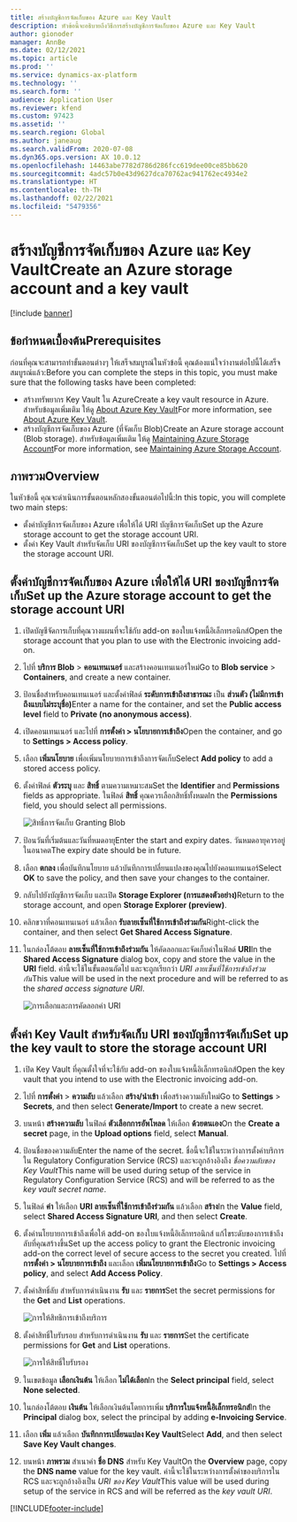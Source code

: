 ```yaml
---
title: สร้างบัญชีการจัดเก็บของ Azure และ Key Vault
description: หัวข้อนี้จะอธิบายถึงวิธีการสร้างบัญชีการจัดเก็บของ Azure และ Key Vault
author: gionoder
manager: AnnBe
ms.date: 02/12/2021
ms.topic: article
ms.prod: ''
ms.service: dynamics-ax-platform
ms.technology: ''
ms.search.form: ''
audience: Application User
ms.reviewer: kfend
ms.custom: 97423
ms.assetid: ''
ms.search.region: Global
ms.author: janeaug
ms.search.validFrom: 2020-07-08
ms.dyn365.ops.version: AX 10.0.12
ms.openlocfilehash: 14463abe7782d786d286fcc619dee00ce85bb620
ms.sourcegitcommit: 4adc57b0e43d9627dca70762ac941762ec4934e2
ms.translationtype: HT
ms.contentlocale: th-TH
ms.lasthandoff: 02/22/2021
ms.locfileid: "5479356"
---
```

# <a name="create-an-azure-storage-account-and-a-key-vault"></a><span data-ttu-id="7bc8f-103">สร้างบัญชีการจัดเก็บของ Azure และ Key Vault</span><span class="sxs-lookup"><span data-stu-id="7bc8f-103">Create an Azure storage account and a key vault</span></span>

[!include [banner](../includes/banner.md)]

## <a name="prerequisites"></a><span data-ttu-id="7bc8f-104">ข้อกำหนดเบื้องต้น</span><span class="sxs-lookup"><span data-stu-id="7bc8f-104">Prerequisites</span></span>

<span data-ttu-id="7bc8f-105">ก่อนที่คุณจะสามารถทำขั้นตอนต่างๆ ให้เสร็จสมบูรณ์ในหัวข้อนี้ คุณต้องแน่ใจว่างานต่อไปนี้ได้เสร็จสมบูรณ์แล้ว:</span><span class="sxs-lookup"><span data-stu-id="7bc8f-105">Before you can complete the steps in this topic, you must make sure that the following tasks have been completed:</span></span>

- <span data-ttu-id="7bc8f-106">สร้างทรัพยากร Key Vault ใน Azure</span><span class="sxs-lookup"><span data-stu-id="7bc8f-106">Create a key vault resource in Azure.</span></span> <span data-ttu-id="7bc8f-107">สำหรับข้อมูลเพิ่มเติม ให้ดู [About Azure Key Vault](https://docs.microsoft.com/azure/key-vault/general/overview)</span><span class="sxs-lookup"><span data-stu-id="7bc8f-107">For more information, see [About Azure Key Vault](https://docs.microsoft.com/azure/key-vault/general/overview).</span></span>
- <span data-ttu-id="7bc8f-108">สร้างบัญชีการจัดเก็บของ Azure (ที่จัดเก็บ Blob)</span><span class="sxs-lookup"><span data-stu-id="7bc8f-108">Create an Azure storage account (Blob storage).</span></span> <span data-ttu-id="7bc8f-109">สำหรับข้อมูลเพิ่มเติม ให้ดู [Maintaining Azure Storage Account](https://docs.microsoft.com/azure/storage/blobs/)</span><span class="sxs-lookup"><span data-stu-id="7bc8f-109">For more information, see [Maintaining Azure Storage Account](https://docs.microsoft.com/azure/storage/blobs/).</span></span>

## <a name="overview"></a><span data-ttu-id="7bc8f-110">ภาพรวม</span><span class="sxs-lookup"><span data-stu-id="7bc8f-110">Overview</span></span>

<span data-ttu-id="7bc8f-111">ในหัวข้อนี้ คุณจะดำเนินการขั้นตอนหลักสองขั้นตอนต่อไปนี้:</span><span class="sxs-lookup"><span data-stu-id="7bc8f-111">In this topic, you will complete two main steps:</span></span>

- <span data-ttu-id="7bc8f-112">ตั้งค่าบัญชีการจัดเก็บของ Azure เพื่อให้ได้ URI บัญชีการจัดเก็บ</span><span class="sxs-lookup"><span data-stu-id="7bc8f-112">Set up the Azure storage account to get the storage account URI.</span></span>
- <span data-ttu-id="7bc8f-113">ตั้งค่า Key Vault สำหรับจัดเก็บ URI ของบัญชีการจัดเก็บ</span><span class="sxs-lookup"><span data-stu-id="7bc8f-113">Set up the key vault to store the storage account URI.</span></span>

## <a name="set-up-the-azure-storage-account-to-get-the-storage-account-uri"></a><span data-ttu-id="7bc8f-114">ตั้งค่าบัญชีการจัดเก็บของ Azure เพื่อให้ได้ URI ของบัญชีการจัดเก็บ</span><span class="sxs-lookup"><span data-stu-id="7bc8f-114">Set up the Azure storage account to get the storage account URI</span></span>

1. <span data-ttu-id="7bc8f-115">เปิดบัญชีจัดการเก็บที่คุณวางแผนที่จะใช้กับ add-on ของใบแจ้งหนี้อิเล็กทรอนิกส์</span><span class="sxs-lookup"><span data-stu-id="7bc8f-115">Open the storage account that you plan to use with the Electronic invoicing add-on.</span></span>
2. <span data-ttu-id="7bc8f-116">ไปที่ **บริการ Blob** \> **คอนเทนเนอร์** และสร้างคอนเทนเนอร์ใหม่</span><span class="sxs-lookup"><span data-stu-id="7bc8f-116">Go to **Blob service** \> **Containers**, and create a new container.</span></span>
3. <span data-ttu-id="7bc8f-117">ป้อนชื่อสำหรับคอนเทนเนอร์ และตั้งค่าฟิลด์ **ระดับการเข้าถึงสาธารณะ** เป็น **ส่วนตัว (ไม่มีการเข้าถึงแบบไม่ระบุชื่อ)**</span><span class="sxs-lookup"><span data-stu-id="7bc8f-117">Enter a name for the container, and set the **Public access level** field to **Private (no anonymous access)**.</span></span>
4. <span data-ttu-id="7bc8f-118">เปิดคอนเทนเนอร์ และไปที่ **การตั้งค่า \> นโยบายการเข้าถึง**</span><span class="sxs-lookup"><span data-stu-id="7bc8f-118">Open the container, and go to **Settings \> Access policy**.</span></span>
5. <span data-ttu-id="7bc8f-119">เลือก **เพิ่มนโยบาย** เพื่อเพิ่มนโยบายการเข้าถึงการจัดเก็บ</span><span class="sxs-lookup"><span data-stu-id="7bc8f-119">Select **Add policy** to add a stored access policy.</span></span>
6. <span data-ttu-id="7bc8f-120">ตั้งค่าฟิลด์ **ตัวระบุ** และ **สิทธิ์** ตามความเหมาะสม</span><span class="sxs-lookup"><span data-stu-id="7bc8f-120">Set the **Identifier** and **Permissions** fields as appropriate.</span></span> <span data-ttu-id="7bc8f-121">ในฟิลด์ **สิทธิ์** คุณควรเลือกสิทธิ์ทั้งหมด</span><span class="sxs-lookup"><span data-stu-id="7bc8f-121">In the **Permissions** field, you should select all permissions.</span></span>

    ![สิทธิ์การจัดเก็บ Granting Blob](media/e-Invoicing-services-create-azure-resources-grant-blob-permissions.png)

7. <span data-ttu-id="7bc8f-123">ป้อนวันที่เริ่มต้นและวันที่หมดอายุ</span><span class="sxs-lookup"><span data-stu-id="7bc8f-123">Enter the start and expiry dates.</span></span> <span data-ttu-id="7bc8f-124">วันหมดอายุควรอยู่ในอนาคต</span><span class="sxs-lookup"><span data-stu-id="7bc8f-124">The expiry date should be in future.</span></span>
8. <span data-ttu-id="7bc8f-125">เลือก **ตกลง** เพื่อบันทึกนโยบาย แล้วบันทึกการเปลี่ยนแปลงของคุณไปยังคอนเทนเนอร์</span><span class="sxs-lookup"><span data-stu-id="7bc8f-125">Select **OK** to save the policy, and then save your changes to the container.</span></span>
9. <span data-ttu-id="7bc8f-126">กลับไปยังบัญชีการจัดเก็บ และเปิด **Storage Explorer (การแสดงตัวอย่าง)**</span><span class="sxs-lookup"><span data-stu-id="7bc8f-126">Return to the storage account, and open **Storage Explorer (preview)**.</span></span>
10. <span data-ttu-id="7bc8f-127">คลิกขวาที่คอนเทนเนอร์ แล้วเลือก **รับลายเซ็นที่ใช้การเข้าถึงร่วมกัน**</span><span class="sxs-lookup"><span data-stu-id="7bc8f-127">Right-click the container, and then select **Get Shared Access Signature**.</span></span>
11. <span data-ttu-id="7bc8f-128">ในกล่องโต้ตอบ **ลายเซ็นที่ใช้การเข้าถึงร่วมกัน** ให้คัดลอกและจัดเก็บค่าในฟิลด์ **URI**</span><span class="sxs-lookup"><span data-stu-id="7bc8f-128">In the **Shared Access Signature** dialog box, copy and store the value in the **URI** field.</span></span> <span data-ttu-id="7bc8f-129">ค่านี้จะใช้ในขั้นตอนถัดไป และจะถูกเรียกว่า *URI ลายเซ็นที่ใช้การเข้าถึงร่วมกัน*</span><span class="sxs-lookup"><span data-stu-id="7bc8f-129">This value will be used in the next procedure and will be referred to as the *shared access signature URI*.</span></span>

    ![การเลือกและการคัดลอกค่า URI](media/e-Invoicing-services-create-azure-resources-select-and-copy-uri.png)

## <a name="set-up-the-key-vault-to-store-the-storage-account-uri"></a><span data-ttu-id="7bc8f-131">ตั้งค่า Key Vault สำหรับจัดเก็บ URI ของบัญชีการจัดเก็บ</span><span class="sxs-lookup"><span data-stu-id="7bc8f-131">Set up the key vault to store the storage account URI</span></span>

1. <span data-ttu-id="7bc8f-132">เปิด Key Vault ที่คุณตั้งใจที่จะใช้กับ add-on ของใบแจ้งหนี้อิเล็กทรอนิกส์</span><span class="sxs-lookup"><span data-stu-id="7bc8f-132">Open the key vault that you intend to use with the Electronic invoicing add-on.</span></span>
2. <span data-ttu-id="7bc8f-133">ไปที่ **การตั้งค่า** \> **ความลับ** แล้วเลือก **สร้าง/นำเข้า** เพื่อสร้างความลับใหม่</span><span class="sxs-lookup"><span data-stu-id="7bc8f-133">Go to **Settings** \> **Secrets**, and then select **Generate/Import** to create a new secret.</span></span>
3. <span data-ttu-id="7bc8f-134">บนหน้า **สร้างความลับ** ในฟิลด์ **ตัวเลือกการอัพโหลด** ให้เลือก **ด้วยตนเอง**</span><span class="sxs-lookup"><span data-stu-id="7bc8f-134">On the **Create a secret** page, in the **Upload options** field, select **Manual**.</span></span>
4. <span data-ttu-id="7bc8f-135">ป้อนชื่อของความลับ</span><span class="sxs-lookup"><span data-stu-id="7bc8f-135">Enter the name of the secret.</span></span> <span data-ttu-id="7bc8f-136">ชื่อนี้จะใช้ในระหว่างการตั้งค่าบริการใน Regulatory Configuration Service (RCS) และจะถูกอ้างอิงถึง *ชื่อความลับของ Key Vault*</span><span class="sxs-lookup"><span data-stu-id="7bc8f-136">This name will be used during setup of the service in Regulatory Configuration Service (RCS) and will be referred to as the *key vault secret name*.</span></span>
5. <span data-ttu-id="7bc8f-137">ในฟิลด์ **ค่า** ให้เลือก **URI ลายเซ็นที่ใช้การเข้าถึงร่วมกัน** แล้วเลือก **สร้าง**</span><span class="sxs-lookup"><span data-stu-id="7bc8f-137">In the **Value** field, select **Shared Access Signature URI**, and then select **Create**.</span></span>
6. <span data-ttu-id="7bc8f-138">ตั้งค่านโยบายการเข้าถึงเพื่อให้ add-on ของใบแจ้งหนี้อิเล็กทรอนิกส์ แก้ไขระดับของการเข้าถึงลับที่คุณสร้างขึ้น</span><span class="sxs-lookup"><span data-stu-id="7bc8f-138">Set up the access policy to grant the Electronic invoicing add-on the correct level of secure access to the secret you created.</span></span> <span data-ttu-id="7bc8f-139">ไปที่ **การตั้งค่า \> นโยบายการเข้าถึง** และเลือก **เพิ่มนโยบายการเข้าถึง**</span><span class="sxs-lookup"><span data-stu-id="7bc8f-139">Go to **Settings \> Access policy**, and select **Add Access Policy**.</span></span>
7. <span data-ttu-id="7bc8f-140">ตั้งค่าสิทธิ์ลับ สำหรับการดำเนินงาน **รับ** และ **รายการ**</span><span class="sxs-lookup"><span data-stu-id="7bc8f-140">Set the secret permissions for the **Get** and **List** operations.</span></span>

    ![การให้สิทธิการเข้าถึงบริการ](media/e-Invoicing-services-create-azure-resources-grant-service-access.png)

8. <span data-ttu-id="7bc8f-142">ตั้งค่าสิทธิ์ใบรับรอบ สำหรับการดำเนินงาน **รับ** และ **รายการ**</span><span class="sxs-lookup"><span data-stu-id="7bc8f-142">Set the certificate permissions for **Get** and **List** operations.</span></span>

    ![การให้สิทธิ์ใบรับรอง](media/e-Invoicing-services-create-azure-resources-grant-certificate-permission.png)

9. <span data-ttu-id="7bc8f-144">ในเขตข้อมูล **เลือกเงินต้น** ให้เลือก **ไม่ได้เลือก**</span><span class="sxs-lookup"><span data-stu-id="7bc8f-144">In the **Select principal** field, select **None selected**.</span></span>
10. <span data-ttu-id="7bc8f-145">ในกล่องโต้ตอบ **เงินต้น** ให้เลือกเงินต้นโดยการเพิ่ม **บริการใบแจ้งหนี้อิเล็กทรอนิกส์**</span><span class="sxs-lookup"><span data-stu-id="7bc8f-145">In the **Principal** dialog box, select the principal by adding **e-Invoicing Service**.</span></span>
11. <span data-ttu-id="7bc8f-146">เลือก **เพิ่ม** แล้วเลือก **บันทึกการเปลี่ยนแปลง Key Vault**</span><span class="sxs-lookup"><span data-stu-id="7bc8f-146">Select **Add**, and then select **Save Key Vault changes**.</span></span>
12. <span data-ttu-id="7bc8f-147">บนหน้า **ภาพรวม** สำเนาค่า **ชื่อ DNS** สำหรับ Key Vault</span><span class="sxs-lookup"><span data-stu-id="7bc8f-147">On the **Overview** page, copy the **DNS name** value for the key vault.</span></span> <span data-ttu-id="7bc8f-148">ค่านี้จะใช้ในระหว่างการตั้งค่าของบริการใน RCS และจะถูกอ้างอิงเป็น *URI ของ Key Vault*</span><span class="sxs-lookup"><span data-stu-id="7bc8f-148">This value will be used during setup of the service in RCS and will be referred as the *key vault URI*.</span></span>



[!INCLUDE[footer-include](../../includes/footer-banner.md)]

